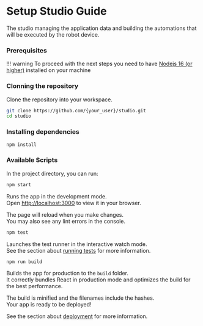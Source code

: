 # Setup Studio Guide

The studio  managing the application data and building the automations that will be executed by the robot device.

### Prerequisites

!!! warning
    To proceed with the next steps you need to have [Nodejs 16 (or higher)](https://nodejs.org/en/) installed on your machine

### Clonning the repository
Clone the repository into your workspace.

```bash
git clone https://github.com/{your_user}/studio.git
cd studio
```

### Installing dependencies

```bash
npm install
```

### Available Scripts

In the project directory, you can run:

```bash
npm start
```

Runs the app in the development mode.\
Open [http://localhost:3000](http://localhost:3000) to view it in your browser.

The page will reload when you make changes.\
You may also see any lint errors in the console.

```bash
npm test
```

Launches the test runner in the interactive watch mode.\
See the section about [running tests](https://facebook.github.io/create-react-app/docs/running-tests) for more information.

```bash
npm run build
```

Builds the app for production to the `build` folder.\
It correctly bundles React in production mode and optimizes the build for the best performance.

The build is minified and the filenames include the hashes.\
Your app is ready to be deployed!

See the section about [deployment](https://facebook.github.io/create-react-app/docs/deployment) for more information.
